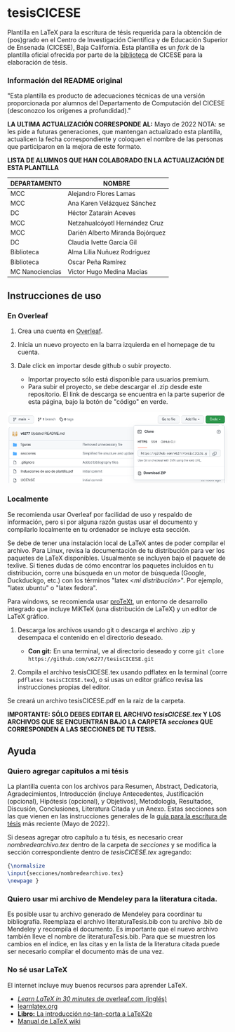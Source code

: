 # tesisCICESE
Plantilla en LaTeX para la escritura de tésis requerida para la obtención de (pos)grado en el Centro de Investigación Científica y de Educación Superior de Ensenada (CICESE), Baja California. Esta plantilla es un *fork* de la plantilla oficial ofrecida por parte de la [biblioteca][biblio-cicese] de CICESE para la elaboración de tésis. 


### Información del README original
"Esta plantilla es producto de adecuaciones técnicas de una versión proporcionada por alumnos del Departamento de Computación del CICESE (desconozco los orígenes a profundidad)."

**LA ULTIMA ACTUALIZACIÓN CORRESPONDE AL:** Mayo de 2022
NOTA: se les pide a futuras generaciones, que mantengan actualizado esta plantilla, actualicen la fecha correspondiente y coloquen el nombre de las personas que participaron en la mejora de este formato.

**LISTA DE ALUMNOS QUE HAN COLABORADO EN LA ACTUALIZACIÓN DE ESTA PLANTILLA**

| DEPARTAMENTO | NOMBRE                 |
|--------------|------------------------|
| MCC | Alejandro Flores Lamas |  
| MCC | Ana Karen Velázquez Sánchez |  
| DC | Héctor Zatarain Aceves |
| MCC | Netzahualcóyotl Hernández Cruz |
| MCC	| Darién Alberto Miranda Bojórquez |
| DC | Claudia Ivette García Gil |
| Biblioteca | Alma Lilia Nuñuez Rodríguez |
| Biblioteca | Oscar Peña Ramírez |
| MC Nanociencias | Victor Hugo Medina Macias |
  

## Instrucciones de uso

### En Overleaf
1. Crea una cuenta en [Overleaf][overleaf].

2. Inicia un nuevo proyecto en la barra izquierda en el homepage de tu cuenta.

3. Dale click en importar desde github o subir proyecto.
   * Importar proyecto sólo está disponible para usuarios premium.
   * Para subir el proyecto, se debe descargar el .zip desde este repositorio. El link de descarga se encuentra en la parte superior de esta página, bajo la botón de "código" en verde.

![Posición del link de descarga](./figuras/descarga.png)

### Localmente
Se recomienda usar Overleaf por facilidad de uso y respaldo de información, pero si por alguna razón gustas usar el documento y compilarlo localmente en tu ordenador se incluye esta sección. 

Se debe de tener una instalación local de LaTeX antes de poder compilar el archivo. Para Linux, revisa la documentación de tu distribución para ver los paquetes de LaTeX disponibles. Usualmente se incluyen bajo el paquete de texlive. Si tienes dudas de cómo encontrar los paquetes incluidos en tu distribución, corre una búsqueda en un motor de búsqueda (Google, Duckduckgo, etc.) con los términos "latex \<*mi distribución*\>". Por ejemplo, "latex ubuntu" o "latex fedora". 

Para windows, se recomienda usar [proTeXt][protext], un entorno de desarrollo integrado que incluye MiKTeX (una distribución de LaTeX) y un editor de LaTeX gráfico. 

1. Descarga los archivos usando git o descarga el archivo .zip y desempaca el contenido en el directorio deseado.
   * **Con git:** En una terminal, ve al directorio deseado y corre `git clone https://github.com/v6277/tesisCICESE.git`

2. Compila el archivo tesisCICESE.tex usando pdflatex en la terminal (corre `pdflatex tesisCICESE.tex`), o si usas un editor gráfico revisa las instrucciones propias del editor.

Se creará un archivo tesisCICESE.pdf en la raíz de la carpeta.

**IMPORTANTE: SÓLO DEBES EDITAR EL ARCHIVO *tesisCICESE.tex* Y LOS ARCHIVOS QUE SE ENCUENTRAN BAJO LA CARPETA *secciones* QUE CORRESPONDEN A LAS SECCIONES DE TU TESIS.**

## Ayuda
### Quiero agregar capítulos a mi tésis
La plantilla cuenta con los archivos para Resumen, Abstract, Dedicatoria, Agradecimientos, Introducción (incluye Antecedentes, Justificación (opcional), Hipótesis (opcional), y Objetivos), Metodología, Resultados, Discusión, Conclusiones, Literatura Citada y un Anexo. Estas secciones son las que vienen en las instrucciones generales de la [guía para la escritura de tésis][guiaTesis] más reciente (Mayo de 2022). 

Si deseas agregar otro capítulo a tu tésis, es necesario crear *nombredearchivo.tex* dentro de la carpeta de *secciones* y se modifica la sección correspondiente dentro de *tesisCICESE.tex* agregando: 
```tex
{\normalsize 
\input{secciones/nombredearchivo.tex}
\newpage }
```


### Quiero usar mi archivo de Mendeley para la literatura citada.
Es posible usar tu archivo generado de Mendeley para coordinar tu bibliografía. Reemplaza el archivo literaturaTesis.bib con tu archivo .bib de Mendeley y recompila el documento. Es importante que el nuevo archivo también lleve el nombre de literaturaTesis.bib. Para que se muestren los cambios en el índice, en las citas y en la lista de la literatura citada puede ser necesario compilar el documento más de una vez. 

### No sé usar LaTeX
El internet incluye muy buenos recursos para aprender LaTeX.

* [*Learn LaTeX in 30 minutes* de overleaf.com (inglés)][learnlatexoverleaf]
* [learnlatex.org][learnlatex]
* [**Libro:** La introducción no-tan-corta a LaTeX2e][learnlatex2e]
* [Manual de LaTeX wiki][latexwiki]

[biblio-cicese]: https://biblioteca.cicese.mx/
[overleaf]: https://www.overleaf.com/
[protext]: https://tug.org/protext/
[guiaTesis]: ./guia_tesis_04-20-2022.docx
[learnlatexoverleaf]: https://es.overleaf.com/learn/latex/Learn_LaTeX_in_30_minutes
[learnlatex]:https://www.learnlatex.org/es/
[learnlatex2e]: https://lorca.act.uji.es/curso/latex/documento/lshort-a4.pdf
[latexwiki]: https://es.wikibooks.org/wiki/Manual_de_LaTeX